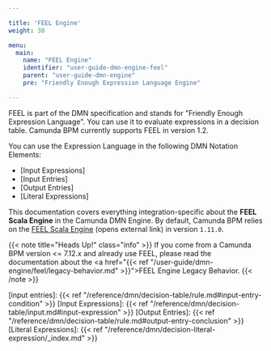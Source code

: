```yaml
---

title: 'FEEL Engine'
weight: 30

menu:
  main:
    name: "FEEL Engine"
    identifier: "user-guide-dmn-engine-feel"
    parent: "user-guide-dmn-engine"
    pre: "Friendly Enough Expression Language Engine"

---
```


FEEL is part of the DMN specification and stands for "Friendly Enough Expression Language". You can 
use it to evaluate expressions in a decision table. Camunda BPM currently supports FEEL in version 1.2.

You can use the Expression Language in the following DMN Notation Elements:

* [Input Expressions]
* [Input Entries]
* [Output Entries]
* [Literal Expressions]

This documentation covers everything integration-specific about the **FEEL Scala Engine** in the 
Camunda DMN Engine. By default, Camunda BPM relies on the [FEEL Scala Engine][] (opens external link) 
in version `1.11.0`. 

{{< note title="Heads Up!" class="info" >}}
If you come from a Camunda BPM version <= 7.12.x and already use FEEL, 
please read the documentation about the 
<a href="{{< ref "/user-guide/dmn-engine/feel/legacy-behavior.md" >}}">FEEL Engine Legacy Behavior</a>.
{{< /note >}}

[FEEL Scala Engine]: https://github.com/camunda/feel-scala
[input entries]: {{< ref "/reference/dmn/decision-table/rule.md#input-entry-condition" >}}
[Input Expressions]: {{< ref "/reference/dmn/decision-table/input.md#input-expression" >}}
[Output Entries]: {{< ref "/reference/dmn/decision-table/rule.md#output-entry-conclusion" >}}
[Literal Expressions]: {{< ref "/reference/dmn/decision-literal-expression/_index.md" >}}